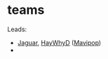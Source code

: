 # teams

Leads:

- [Jaguar](https://github.com/orgs/hngx-org/teams/jaguars), [HayWhyD](https://github.com/HaywhyD) ([Mavipop](https://hngix.slack.com/team/U05R3P80WCE))
- 
